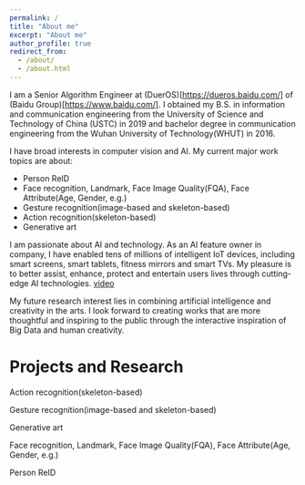 ```yaml
---
permalink: /
title: "About me"
excerpt: "About me"
author_profile: true
redirect_from: 
  - /about/
  - /about.html
---
```


I am a Senior Algorithm Engineer at (DuerOS)[https://dueros.baidu.com/] of (Baidu Group)[https://www.baidu.com/]. I obtained my B.S. in information and communication engineering from the University of Science and Technology of China (USTC) in 2019 and bachelor degree in communication engineering from the Wuhan University of Technology(WHUT) in 2016.

I have broad interests in computer vision and AI. My current major work topics are about: 
* Person ReID
* Face recognition, Landmark, Face Image Quality(FQA), Face Attribute(Age, Gender, e.g.)
* Gesture recognition(image-based and skeleton-based) 
* Action recognition(skeleton-based) 
* Generative art

I am passionate about AI and technology. As an AI feature owner in company, I have enabled tens of millions of intelligent IoT devices, including smart screens, smart tablets, fitness mirrors and smart TVs. My pleasure is to better assist, enhance, protect and entertain users lives through cutting-edge AI technologies. [video](https://www.youtube.com/watch?v=MvWIDdO0Hmo)

My future research interest lies in combining artificial intelligence and creativity in the arts. I look forward to creating works that are more thoughtful and inspiring to the public through the interactive inspiration of Big Data and human creativity.

Projects and Research
======
Action recognition(skeleton-based)

Gesture recognition(image-based and skeleton-based)

Generative art

Face recognition, Landmark, Face Image Quality(FQA), Face Attribute(Age, Gender, e.g.)

Person ReID